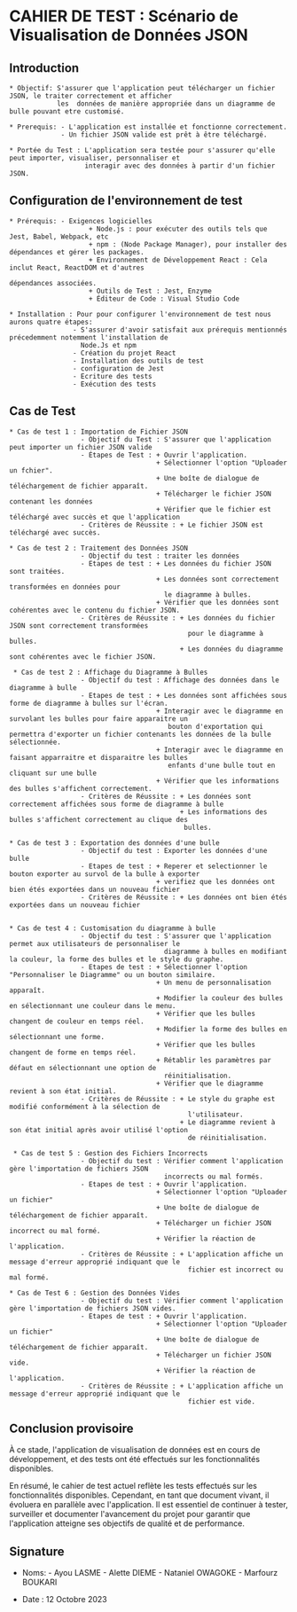 # **CAHIER DE TEST : Scénario de Visualisation de Données JSON**

## Introduction

    * Objectif: S'assurer que l'application peut télécharger un fichier JSON, le traiter correctement et afficher 
                les  données de manière appropriée dans un diagramme de bulle pouvant etre customisé.

    * Prerequis: - L'application est installée et fonctionne correctement.
                 - Un fichier JSON valide est prêt à être téléchargé.
                
    * Portée du Test : L'application sera testée pour s'assurer qu'elle peut importer, visualiser, personnaliser et 
                       interagir avec des données à partir d'un fichier JSON.
    
## Configuration de l'environnement de test

    * Prérequis: - Exigences logicielles
                        + Node.js : pour exécuter des outils tels que Jest, Babel, Webpack, etc
                        + npm : (Node Package Manager), pour installer des dépendances et gérer les packages.
                        + Environnement de Développement React : Cela inclut React, ReactDOM et d'autres
                                                                 dépendances associées.
                        + Outils de Test : Jest, Enzyme 
                        + Éditeur de Code : Visual Studio Code
                
    * Installation : Pour pour configurer l'environnement de test nous aurons quatre étapes:
                    - S'assurer d'avoir satisfait aux prérequis mentionnés précedemment notemment l'installation de
                      Node.Js et npm
                    - Création du projet React
                    - Installation des outils de test
                    - configuration de Jest
                    - Ecriture des tests
                    - Exécution des tests

## Cas de Test

    * Cas de test 1 : Importation de Fichier JSON
                      - Objectif du Test : S'assurer que l'application peut importer un fichier JSON valide
                      - Étapes de Test : + Ouvrir l'application.
                                         + Sélectionner l'option "Uploader un fchier".
                                         + Une boîte de dialogue de téléchargement de fichier apparaît.
                                         + Télécharger le fichier JSON contenant les données
                                         + Vérifier que le fichier est téléchargé avec succès et que l'application
                      - Critères de Réussite : + Le fichier JSON est téléchargé avec succès.

    * Cas de test 2 : Traitement des Données JSON
                      - Objectif du test : traiter les données 
                      - Etapes de test : + Les données du fichier JSON sont traitées.
                                         + Les données sont correctement transformées en données pour 
                                           le diagramme à bulles.
                                         + Vérifier que les données sont cohérentes avec le contenu du fichier JSON.
                      - Critères de Réussite : + Les données du fichier JSON sont correctement transformées 
                                                 pour le diagramme à bulles.
                                               + Les données du diagramme sont cohérentes avec le fichier JSON.

     * Cas de test 2 : Affichage du Diagramme à Bulles
                      - Objectif du test : Affichage des données dans le diagramme à bulle
                      - Etapes de test : + Les données sont affichées sous forme de diagramme à bulles sur l'écran.
                                         + Interagir avec le diagramme en survolant les bulles pour faire apparaitre un 
                                            bouton d'exportation qui permettra d'exporter un fichier contenants les données de la bulle sélectionnée. 
                                         + Interagir avec le diagramme en faisant apparraitre et disparaitre les bulles 
                                            enfants d'une bulle tout en cliquant sur une bulle 
                                         + Vérifier que les informations des bulles s'affichent correctement.
                      - Critères de Réussite : + Les données sont correctement affichées sous forme de diagramme à bulle
                                               + Les informations des bulles s'affichent correctement au clique des     
                                                bulles.
                                            
    * Cas de test 3 : Exportation des données d'une bulle
                      - Objectif du test : Exporter les données d'une bulle
                      - Etapes de test : + Reperer et selectionner le bouton exporter au survol de la bulle à exporter
                                         + verifiez que les données ont bien étés exportées dans un nouveau fichier
                      - Critères de Réussite : + Les données ont bien étés exportées dans un nouveau fichier

                                         
    * Cas de test 4 : Customisation du diagramme à bulle 
                      - Objectif du test : S'assurer que l'application permet aux utilisateurs de personnaliser le 
                                           diagramme à bulles en modifiant la couleur, la forme des bulles et le style du graphe.
                      - Etapes de test : + Sélectionner l'option "Personnaliser le Diagramme" ou un bouton similaire.
                                         + Un menu de personnalisation apparaît.
                                         + Modifier la couleur des bulles en sélectionnant une couleur dans le menu.
                                         + Vérifier que les bulles changent de couleur en temps réel.
                                         + Modifier la forme des bulles en sélectionnant une forme.
                                         + Vérifier que les bulles changent de forme en temps réel.
                                         + Rétablir les paramètres par défaut en sélectionnant une option de 
                                           réinitialisation.
                                         + Vérifier que le diagramme revient à son état initial.
                      - Critères de Réussite : + Le style du graphe est modifié conformément à la sélection de 
                                                 l'utilisateur.
                                               + Le diagramme revient à son état initial après avoir utilisé l'option 
                                                 de réinitialisation.

     * Cas de test 5 : Gestion des Fichiers Incorrects
                      - Objectif du test : Vérifier comment l'application gère l'importation de fichiers JSON 
                                           incorrects ou mal formés.
                      - Etapes de test : + Ouvrir l'application.
                                         + Sélectionner l'option "Uploader un fichier" 
                                         + Une boîte de dialogue de téléchargement de fichier apparaît.
                                         + Télécharger un fichier JSON incorrect ou mal formé.
                                         + Vérifier la réaction de l'application.
                      - Critères de Réussite : + L'application affiche un message d'erreur approprié indiquant que le 
                                                 fichier est incorrect ou mal formé.

    * Cas de Test 6 : Gestion des Données Vides
                      - Objectif du test : Vérifier comment l'application gère l'importation de fichiers JSON vides.
                      - Etapes de test : + Ouvrir l'application.
                                         + Sélectionner l'option "Uploader un fichier" 
                                         + Une boîte de dialogue de téléchargement de fichier apparaît.
                                         + Télécharger un fichier JSON vide.
                                         + Vérifier la réaction de l'application.
                      - Critères de Réussite : + L'application affiche un message d'erreur approprié indiquant que le 
                                                 fichier est vide.

## Conclusion provisoire

À ce stade, l'application de visualisation de données est en cours de développement, et des tests ont été effectués sur les fonctionnalités disponibles. 

En résumé, le cahier de test actuel reflète les tests effectués sur les fonctionnalités disponibles. Cependant, en tant que document vivant, il évoluera en parallèle avec l'application. Il est essentiel de continuer à tester, surveiller et documenter l'avancement du projet pour garantir que l'application atteigne ses objectifs de qualité et de performance.

## Signature
 
   * Noms: - Ayou LASME
           - Alette DIEME
           - Nataniel OWAGOKE
           - Marfourz BOUKARI

   * Date : 12 Octobre 2023
    



    

                                               





